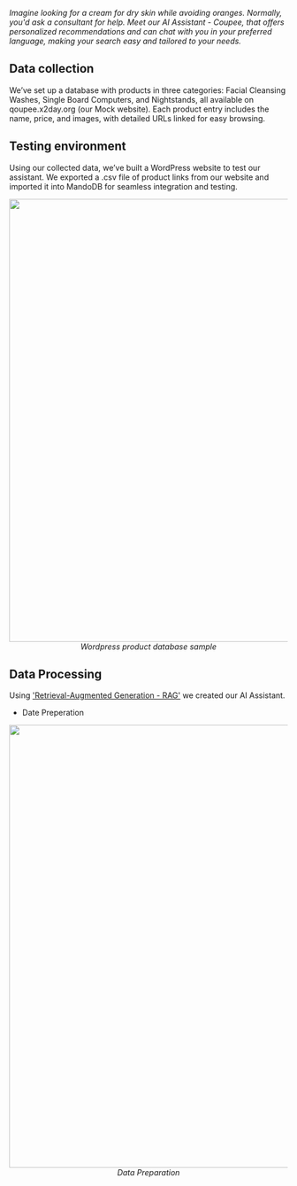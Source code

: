 _Imagine looking for a cream for dry skin while avoiding oranges. Normally, you'd ask a consultant for help. Meet our AI Assistant - Coupee, that offers personalized recommendations and can chat with you in your preferred language, making your search easy and tailored to your needs._

## Data collection
We’ve set up a database with products in three categories: Facial Cleansing Washes, Single Board Computers, and Nightstands, all available on qoupee.x2day.org (our Mock website). Each product entry includes the name, price, and images, with detailed URLs linked for easy browsing.


## Testing environment 
Using our collected data, we’ve built a WordPress website to test our assistant. We exported a .csv file of product links from our website and imported it into MandoDB for seamless integration and testing.

<p align="center">
  <img src="https://github.com/user-attachments/assets/88f05d77-81e7-439c-a86f-9ddac8442edf" width="800">
  <br>
    <em>Wordpress product database sample</em>
</p>

## Data Processing 
Using ['Retrieval-Augmented Generation - RAG'](https://aws.amazon.com/what-is/retrieval-augmented-generation/?nc1=h_ls) we created our AI Assistant. 

* Date Preperation
<p align="center">
  <img src="https://github.com/user-attachments/assets/d1ab21b6-9218-4bce-a251-6c21e65cf327"width="800">
 <br>
    <em>Data Preparation</em>
</p>
